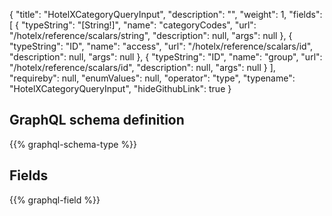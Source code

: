 {
  "title": "HotelXCategoryQueryInput",
  "description": "",
  "weight": 1,
  "fields": [
    {
      "typeString": "[String!]",
      "name": "categoryCodes",
      "url": "/hotelx/reference/scalars/string",
      "description": null,
      "args": null
    },
    {
      "typeString": "ID",
      "name": "access",
      "url": "/hotelx/reference/scalars/id",
      "description": null,
      "args": null
    },
    {
      "typeString": "ID",
      "name": "group",
      "url": "/hotelx/reference/scalars/id",
      "description": null,
      "args": null
    }
  ],
  "requireby": null,
  "enumValues": null,
  "operator": "type",
  "typename": "HotelXCategoryQueryInput",
  "hideGithubLink": true
}
## GraphQL schema definition

{{% graphql-schema-type %}}

## Fields

{{% graphql-field %}}

